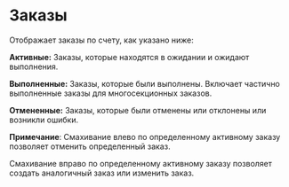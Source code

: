 # **Заказы**

Отображает заказы по счету, как указано ниже:

**Активные:** Заказы, которые находятся в ожидании и ожидают выполнения.

**Выполненные:** Заказы, которые были выполнены. Включает частично выполненные заказы для многосекционных заказов.

**Отмененные:** Заказы, которые были отменены или отклонены или возникли ошибки.

**Примечание**: Смахивание влево по определенному активному заказу позволяет отменить определенный заказ.

Смахивание вправо по определенному активному заказу позволяет создать аналогичный заказ или изменить заказ.
